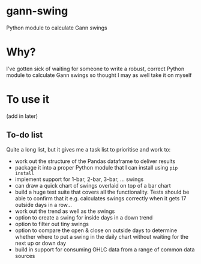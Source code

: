 # gann-swing
Python module to calculate Gann swings

# Why?
I've gotten sick of waiting for someone to write a robust, correct Python module to calculate Gann swings so thought I may as well take it on myself

# To use it

(add in later)

## To-do list

Quite a long list, but it gives me a task list to prioritise and work to:
- work out the structure of the Pandas dataframe to deliver results
- package it into a proper Python module that I can install using `pip install`
- implement support for 1-bar, 2-bar, 3-bar, ... swings
- can draw a quick chart of swings overlaid on top of a bar chart
- build a huge test suite that covers all the functionality. Tests should be able to confirm that it e.g. calculates swings correctly when it gets 17 outside days in a row...
- work out the trend as well as the swings
- option to create a swing for inside days in a down trend 
- option to filter out tiny swings 
- option to compare the open & close on outside days to determine whether where to put a swing in the daily chart without waiting for the next up or down day
- build in support for consuming OHLC data from a range of common data sources